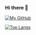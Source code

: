 ### Hi there 👋

<!--
**shawaj/shawaj** is a ✨ _special_ ✨ repository because its `README.md` (this file) appears on your GitHub profile.

Here are some ideas to get you started:

- 🔭 I’m currently working on ...
- 🌱 I’m currently learning ...
- 👯 I’m looking to collaborate on ...
- 🤔 I’m looking for help with ...
- 💬 Ask me about ...
- 📫 How to reach me: ...
- 😄 Pronouns: ...
- ⚡ Fun fact: ...
-->

[![My GitHub](https://github-readme-stats.vercel.app/api?username=shawaj&count_private=true&show_icons=true&theme=transparent&include_all_commits=true)](https://github.com/shawaj)

[![Top Langs](https://github-readme-stats.vercel.app/api/top-langs/?username=shawaj&theme=transparent&count_private=true&show_icons=true)](https://github.com/shawaj)
